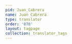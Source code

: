 ```yaml
---
pid: Juan_Cabrera
name: Juan Cabrera
type: translator
order: '070'
layout: tagpage
collection: translator_tags
---
```

